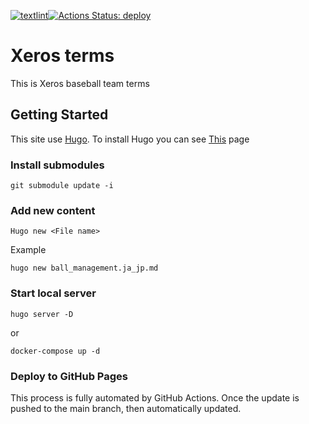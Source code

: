 [![textlint](https://github.com/xerosbaseball/terms/actions/workflows/textlint.yml/badge.svg)](https://github.com/xerosbaseball/terms/actions/workflows/textlint.yml)[![Actions Status: deploy](https://github.com/xerosbaseball/terms/actions/workflows/actions.yml/badge.svg)](https://github.com/xerosbaseball/terms/actions/workflows/actions.yml)

# Xeros terms

This is Xeros baseball team terms

## Getting Started

This site use [Hugo](https://gohugo.io/getting-started/quick-start/). To install Hugo you can see [This](https://gohugo.io/getting-started/installing) page

### Install submodules

`
git submodule update -i
`

### Add new content

`
Hugo new <File name>
`

Example

`
hugo new ball_management.ja_jp.md
`

### Start local server

`
hugo server -D
`

or

`
docker-compose up -d
`

### Deploy to GitHub Pages

This process is fully automated by GitHub Actions. Once the update is pushed to the main branch, then automatically updated.
